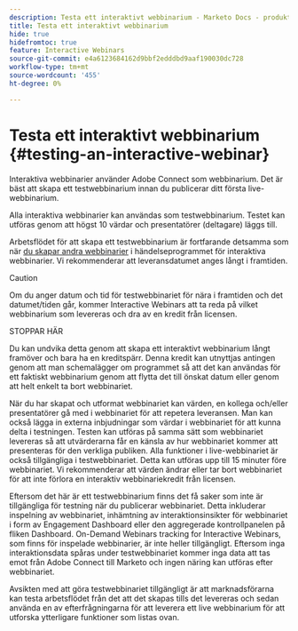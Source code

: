 ```yaml
---
description: Testa ett interaktivt webbinarium - Marketo Docs - produktdokumentation
title: Testa ett interaktivt webbinarium
hide: true
hidefromtoc: true
feature: Interactive Webinars
source-git-commit: e4a6123684162d9bbf2edddbd9aaf190030dc728
workflow-type: tm+mt
source-wordcount: '455'
ht-degree: 0%

---
```


# Testa ett interaktivt webbinarium {#testing-an-interactive-webinar}

Interaktiva webbinarier använder Adobe Connect som webbinarium. Det är bäst att skapa ett testwebbinarium innan du publicerar ditt första live-webbinarium.

Alla interaktiva webbinarier kan användas som testwebbinarium. Testet kan utföras genom att högst 10 värdar och presentatörer (deltagare) läggs till.

Arbetsflödet för att skapa ett testwebbinarium är fortfarande detsamma som när [du skapar andra webbinarier](/help/marketo/product-docs/demand-generation/events/interactive-webinars/create-an-interactive-webinar.md) i händelseprogrammet för interaktiva webbinarier. Vi rekommenderar att leveransdatumet anges långt i framtiden.

>[!CAUTION]
>
>Om du anger datum och tid för testwebbinariet för nära i framtiden och det datumet/tiden går, kommer Interactive Webinars att ta reda på vilket webbinarium som levereras och dra av en kredit från licensen.

STOPPAR HÄR

Du kan undvika detta genom att skapa ett interaktivt webbinarium långt framöver och bara ha en kreditspärr. Denna kredit kan utnyttjas antingen genom att man schemalägger om programmet så att det kan användas för ett faktiskt webbinarium genom att flytta det till önskat datum eller genom att helt enkelt ta bort webbinariet.

När du har skapat och utformat webbinariet kan värden, en kollega och/eller presentatörer gå med i webbinariet för att repetera leveransen. Man kan också lägga in externa inbjudningar som värdar i webbinariet för att kunna delta i testningen. Testen kan utföras på samma sätt som webbinariet levereras så att utvärderarna får en känsla av hur webbinariet kommer att presenteras för den verkliga publiken. Alla funktioner i live-webbinariet är också tillgängliga i testwebbinariet. Detta kan utföras upp till 15 minuter före webbinariet. Vi rekommenderar att värden ändrar eller tar bort webbinariet för att inte förlora en interaktiv webbinariekredit från licensen.

Eftersom det här är ett testwebbinarium finns det få saker som inte är tillgängliga för testning när du publicerar webbinariet. Detta inkluderar inspelning av webbinariet, inhämtning av interaktionsinsikter för webbinariet i form av Engagement Dashboard eller den aggregerade kontrollpanelen på fliken Dashboard. On-Demand Webinars tracking for Interactive Webinars, som finns för inspelade webbinarier, är inte heller tillgängligt. Eftersom inga interaktionsdata spåras under testwebbinariet kommer inga data att tas emot från Adobe Connect till Marketo och ingen näring kan utföras efter webbinariet.

Avsikten med att göra testwebbinariet tillgängligt är att marknadsförarna kan testa arbetsflödet från det att det skapas tills det levereras och sedan använda en av efterfrågningarna för att leverera ett live webbinarium för att utforska ytterligare funktioner som listas ovan.
